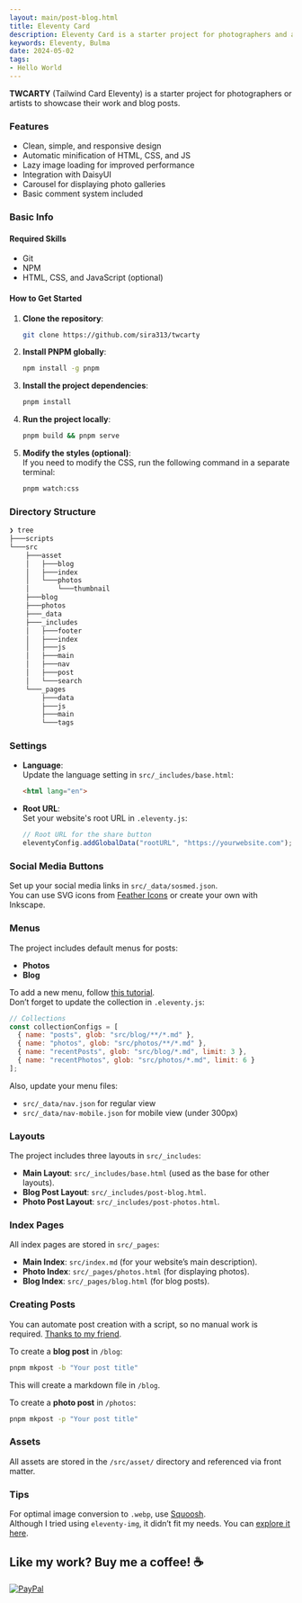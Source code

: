 ```yaml
---
layout: main/post-blog.html  
title: Eleventy Card  
description: Eleventy Card is a starter project for photographers and artists to showcase their work and blog content.  
keywords: Eleventy, Bulma  
date: 2024-05-02  
tags:  
- Hello World  
---
```


**TWCARTY** (Tailwind Card Eleventy) is a starter project for photographers or artists to showcase their work and blog posts.

### Features
- Clean, simple, and responsive design  
- Automatic minification of HTML, CSS, and JS  
- Lazy image loading for improved performance  
- Integration with DaisyUI  
- Carousel for displaying photo galleries  
- Basic comment system included  

### Basic Info

#### Required Skills
- Git  
- NPM  
- HTML, CSS, and JavaScript (optional)

#### How to Get Started

1. **Clone the repository**:  
   ```bash
   git clone https://github.com/sira313/twcarty
   ```

2. **Install PNPM globally**:  
   ```bash
   npm install -g pnpm
   ```

3. **Install the project dependencies**:  
   ```bash
   pnpm install
   ```

4. **Run the project locally**:  
   ```bash
   pnpm build && pnpm serve
   ```

5. **Modify the styles (optional)**:  
   If you need to modify the CSS, run the following command in a separate terminal:  
   ```bash
   pnpm watch:css
   ```

### Directory Structure
```bash
❯ tree
├───scripts
└───src
    ├───asset
    │   ├───blog
    │   ├───index
    │   └───photos
    │       └───thumbnail
    ├───blog
    ├───photos
    ├───_data
    ├───_includes
    │   ├───footer
    │   ├───index
    │   ├───js
    │   ├───main
    │   ├───nav
    │   ├───post
    │   └───search
    └───_pages
        ├───data
        ├───js
        ├───main
        └───tags
```

### Settings

- **Language**:  
  Update the language setting in `src/_includes/base.html`:  
  ```html
  <html lang="en">
  ```

- **Root URL**:  
  Set your website's root URL in `.eleventy.js`:  
  ```javascript
  // Root URL for the share button
  eleventyConfig.addGlobalData("rootURL", "https://yourwebsite.com");
  ```

### Social Media Buttons
Set up your social media links in `src/_data/sosmed.json`.  
You can use SVG icons from [Feather Icons](https://feathericons.com) or create your own with Inkscape.

### Menus
The project includes default menus for posts:  
- **Photos**  
- **Blog**  

To add a new menu, follow [this tutorial](https://www.youtube.com/watch?v=kzf9A9tkkl4).  
Don’t forget to update the collection in `.eleventy.js`:
```javascript
// Collections
const collectionConfigs = [
  { name: "posts", glob: "src/blog/**/*.md" },
  { name: "photos", glob: "src/photos/**/*.md" },
  { name: "recentPosts", glob: "src/blog/*.md", limit: 3 },
  { name: "recentPhotos", glob: "src/photos/*.md", limit: 6 }
];
```
Also, update your menu files:  
- `src/_data/nav.json` for regular view  
- `src/_data/nav-mobile.json` for mobile view (under 300px)  

### Layouts
The project includes three layouts in `src/_includes`:
- **Main Layout**: `src/_includes/base.html` (used as the base for other layouts).  
- **Blog Post Layout**: `src/_includes/post-blog.html`.  
- **Photo Post Layout**: `src/_includes/post-photos.html`.

### Index Pages
All index pages are stored in `src/_pages`:
- **Main Index**: `src/index.md` (for your website’s main description).  
- **Photo Index**: `src/_pages/photos.html` (for displaying photos).  
- **Blog Index**: `src/_pages/blog.html` (for blog posts).

### Creating Posts
You can automate post creation with a script, so no manual work is required. [Thanks to my friend](https://github.com/mustofa-id).

To create a **blog post** in `/blog`:  
```bash
pnpm mkpost -b "Your post title"
```
This will create a markdown file in `/blog`.

To create a **photo post** in `/photos`:  
```bash
pnpm mkpost -p "Your post title"
```

### Assets
All assets are stored in the `/src/asset/` directory and referenced via front matter.

### Tips
For optimal image conversion to `.webp`, use [Squoosh](https://squoosh.app).  
Although I tried using `eleventy-img`, it didn’t fit my needs. You can [explore it here](https://www.11ty.dev/docs/plugins/image/).

## Like my work? Buy me a coffee! ☕  
[![PayPal](https://img.shields.io/badge/PayPal-00457C?style=for-the-badge&logo=paypal&logoColor=white)](https://paypal.me/aflasio)
